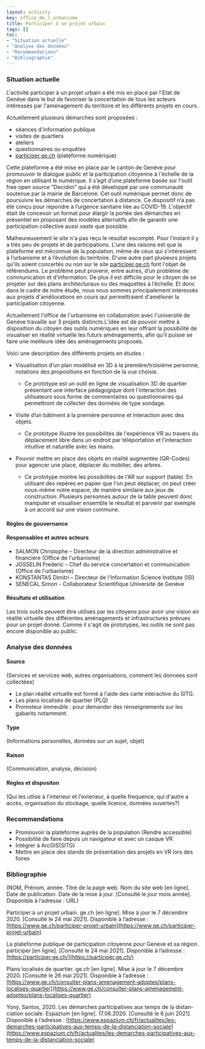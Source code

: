 ```yaml
---
layout: activity
key: office_de_l_urbanisme
title: Participer à un projet urbain
tags: []
toc:
- "Situation actuelle"
- "Analyse des données"
- "Recommandations"
- "Bibliographie"
---
```


### Situation actuelle
L'activité participer à un projet urbain a été mis en place par l'Etat de Genève dans le but de favoriser la concertation de tous les acteurs intéressés par l'aménagement du territoire et les différents projets en cours. 

Actuellement plusieurs démarches sont proposées :
- séances d'information publique
- visites de quartiers
- ateliers
- questionnaires ou enquêtes
- [participer.ge.ch](https://participer.ge.ch/) (plateforme numérique)

Cette plateforme a été mise en place par le canton de Genève pour promouvoir le dialogue public et la participation citoyenne à l'échelle de la région en utilisant le numérique. Il s’agit d’une plateforme basée sur l'outil free open source "Decidim" qui a été développé par une communauté soutenue par la mairie de Barcelone. Cet outil numérique permet donc de poursuivre les démarches de concertation à distance. Ce dispositif n’a pas été conçu pour répondre à l’urgence sanitaire liée au COVID-19. L'objectif était de concevoir un format pour élargir la portée des démarches en présentiel en proposant des modèles alternatifs afin de garantir une participation collective aussi vaste que possible.

Malheureusement le site n'a pas reçu le résultat escompté. Pour l’instant il y a très peu de projets et de participations. L'une des raisons est que la plateforme est méconnue de la population, même de ceux qui s’intéressent à l’urbanisme et à l’évolution du territoire. D'une autre part plusieurs projets qu'ils soient concertés ou non sur le site [participer.ge.ch](participer.ge.ch) font l'objet de référendums. Le problème peut provenir, entre autres, d’un problème de communication et d’information. De plus il est difficile pour le citoyen de se projeter sur des plans architecturaux ou des maquettes à l’échelle. Et donc dans le cadre de notre étude, nous nous sommes principalement intéressés aux projets d'améliorations en cours qui permettraient d'améliorer la participation citoyenne.

Actuellement l'office de l'urbanisme en collaboration avec l'université de Genève travaille sur 3 projets distincts.L’idée est de pouvoir mettre à disposition du citoyen des outils numériques en leur offrant la possibilité de visualiser en réalité virtuelle les futurs aménagements, afin qu’il puisse se faire une meilleure idée des aménagements proposés.

Voici une description des différents projets en études :

- Visualisation d’un plan modélisé en 3D à la première/troisième personne, notations des propositions en fonction de la vue choisie. 
    - Ce prototype est un outil en ligne de visualisation 3D de quartier présentant une interface pédagogique dont l'interaction des utilisateurs sous forme de commentaires ou questionnaires qui permettront de collecter des données de type sondage.

- Visite d’un bâtiment à la première personne et interaction avec des objets. 
    - Ce prototype illustre les possibilités de l'expérience VR au travers du déplacement libre dans un endroit par téléportation et l'interaction intuitive et naturelle avec les mains.

- Pouvoir mettre en place des objets en réalité augmentée (QR-Codes) pour agencer une place, déplacer du mobilier, des arbres. 
    - Ce prototype montre les possibilités de l'AR sur support (table). En utilisant des repères en papier que l'on peut déplacer, on peut créer nous-même notre espace, de manière similaire aux jeux de construction. Plusieurs personnes autour de la table peuvent donc manipuler et visualiser ensemble le résultat et parvenir par exemple à un accord sur une vision commune.


#### Règles de gouvernance 


#### Responsables et autres acteurs
- SALMON Christophe – Directeur de la direction administrative et financière (Office de l'urbanisme) 
- JOSSELIN Frederic – Chef du service concertation et communication (Office de l'urbanisme) 
- KONSTANTAS Dimitri – Directeur de l'Information Science Institute (ISI)
- SENECAL Simon - Collaborateur Scientifique Université de Genève
    


#### Résultats et utilisation
Les trois outils peuvent être utilisés par les citoyens pour avoir une vision en réalité virtuelle des différentes aménagements et infrastructures prévues pour un projet donné. Comme il s'agit de prototypes, les outils ne sont pas encore disponible au public.


### Analyse des données

#### Source
(Services et services web, autres organisations, comment les données sont collectées)
- Le plan réalité virtuelle est formé à l'aide des carte interactive du SITG.
- Les plans localisés de quartier (PLQ) 
- Promoteur immeuble : pour demander des renseignements sur les gabarits notamment. 

#### Type
(Informations personelles, données sur un sujet, objet)

#### Raison
(Communication, analyse, décision)

#### Règles et dispositon
(Qui les utlise à l'interieur et l'exterieur, à quelle frequence, qui d'autre a accès, organisation du stockage, quelle licence, données ouvertes?)


### Recommandations
- Promouvoir la plateforme auprès de la population (Rendre accessible)
- Possibilité de faire depuis un navigateur et avec un casque VR
- Intégrer à ArcGIS(SITG) 
- Mettre en place des stands de présentation des projets en VR lors des foires


### Bibliographie
(NOM, Prénom, année. Titre de la page web. Nom du site web [en ligne]. Date de publication. Date de la mise à jour. [Consulté le jour mois année]. Disponible à l’adresse : URL)

Participer à un projet urbain. ge.ch [en ligne]. Mise à jour le 7 décembre 2020. [Consulté le 24 mai 2021]. Disponible à l’adresse : [https://www.ge.ch/participer-projet-urbain](https://www.ge.ch/participer-projet-urbain)


La plateforme publique de participation citoyenne pour Genève et sa région. participer [en ligne]. [Consulté le 24 mai 2021]. Disponible à l’adresse : [https://participer.ge.ch/](https://participer.ge.ch/)

Plans localisés de quartier. ge.ch [en ligne]. Mise à jour le 7 décembre 2020. [Consulté le 26 mai 2021]. Disponible à l’adresse : [https://www.ge.ch/consulter-plans-amenagement-adoptes/plans-localises-quartier](https://www.ge.ch/consulter-plans-amenagement-adoptes/plans-localises-quartier) 

Yony, Santos, 2020. Les dé­marches par­ti­ci­pa­tives aux temps de la dis­tan­cia­tion so­ciale. Es­pa­zium [en ligne]. 17.06.2020. [Consulté le 6 juin 2021]. Disponible à l’adresse : [https://www.espazium.ch/fr/actualites/les-demarches-participatives-aux-temps-de-la-distanciation-sociale](https://www.espazium.ch/fr/actualites/les-demarches-participatives-aux-temps-de-la-distanciation-sociale)


